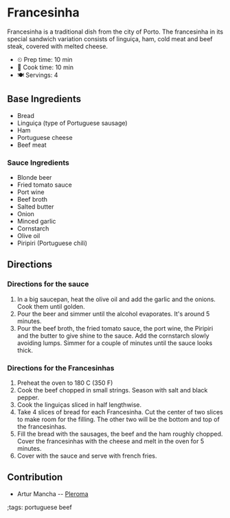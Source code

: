 # Francesinha

Francesinha is a traditional dish from the city of Porto. The francesinha in its
special sandwich variation consists of linguiça, ham, cold meat and beef steak,
covered with melted cheese.

- ⏲ Prep time: 10 min
- 🍳 Cook time: 10 min
- 🍽 Servings: 4

## Base Ingredients

- Bread
- Linguiça (type of Portuguese sausage)
- Ham
- Portuguese cheese
- Beef meat

### Sauce Ingredients

- Blonde beer
- Fried tomato sauce
- Port wine
- Beef broth
- Salted butter
- Onion
- Minced garlic
- Cornstarch
- Olive oil
- Piripiri (Portuguese chili)

## Directions

### Directions for the sauce

1. In a big saucepan, heat the olive oil and add the garlic and the onions. Cook them until golden.
2. Pour the beer and simmer until the alcohol evaporates. It's around 5 minutes.
3. Pour the beef broth, the fried tomato sauce, the port wine, the Piripiri and the butter to give shine to the sauce. Add the cornstarch slowly avoiding lumps. Simmer for a couple of minutes until the sauce looks thick.

### Directions for the Francesinhas

1. Preheat the oven to 180 C (350 F)
2. Cook the beef chopped in small strings. Season with salt and black pepper.
3. Cook the linguiças sliced in half lengthwise.
4. Take 4 slices of bread for each Francesinha. Cut the center of two slices to make room for the filling. The other two will be the bottom and top of the francesinhas.
5. Fill the bread with the sausages, the beef and the ham roughly chopped. Cover the francesinhas with the cheese and melt in the oven for 5 minutes.
6. Cover with the sauce and serve with french fries.

## Contribution

- Artur Mancha -- [Pleroma](https://pleroma.pt/@lisbonjoker)

;tags: portuguese beef
